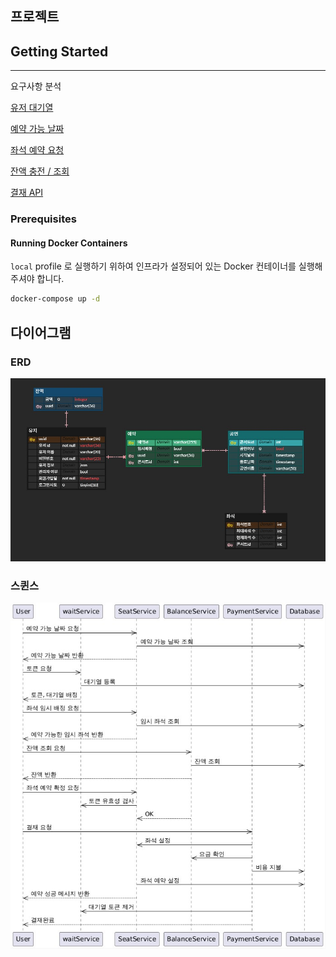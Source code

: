 ## 프로젝트

## Getting Started

----
요구사항 분석

[유저 대기열](docs/유저_대기열.md)

[예약 가능 날짜](docs/날짜_예약_좌석.md)

[좌석 예약 요청](docs/좌석_예약_요청.md)

[잔액 충전 / 조회](docs/잔액_충전과_조회.md)

[결재 API](docs/결재.md)

### Prerequisites

#### Running Docker Containers

`local` profile 로 실행하기 위하여 인프라가 설정되어 있는 Docker 컨테이너를 실행해주셔야 합니다.

```bash
docker-compose up -d
```




## 다이어그램

### ERD 
![!이미지 없음](docs/콘서트예약ERD.jpg)

### 스퀸스
![!이미지 없음](docs/스퀸스%20다이어그램.jpg)
